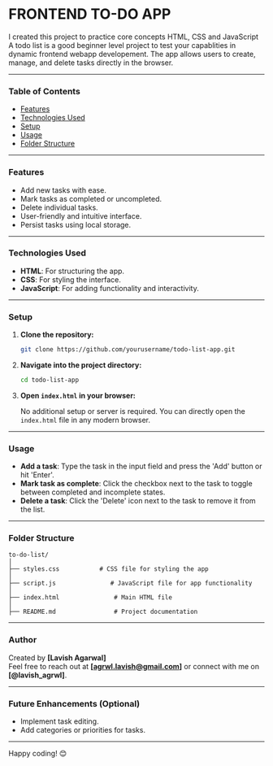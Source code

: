 <h1>FRONTEND TO-DO APP</h1>
I created this project to practice core concepts HTML, CSS and JavaScript
A todo list is a good beginner level project to test your capablities in dynamic frontend webapp developement.
The app allows users to create, manage, and delete tasks directly in the browser.

---

### Table of Contents
- [Features](#features)
- [Technologies Used](#technologies-used)
- [Setup](#setup)
- [Usage](#usage)
- [Folder Structure](#folder-structure)
---

### Features

- Add new tasks with ease.
- Mark tasks as completed or uncompleted.
- Delete individual tasks.
- User-friendly and intuitive interface.
- Persist tasks using local storage.

---

### Technologies Used

- **HTML**: For structuring the app.
- **CSS**: For styling the interface.
- **JavaScript**: For adding functionality and interactivity.

---

### Setup

1. **Clone the repository:**

    ```bash
    git clone https://github.com/yourusername/todo-list-app.git
    ```

2. **Navigate into the project directory:**

    ```bash
    cd todo-list-app
    ```

3. **Open `index.html` in your browser:**

    No additional setup or server is required. You can directly open the `index.html` file in any modern browser.

---

### Usage

- **Add a task**: Type the task in the input field and press the 'Add' button or hit 'Enter'.
- **Mark task as complete**: Click the checkbox next to the task to toggle between completed and incomplete states.
- **Delete a task**: Click the 'Delete' icon next to the task to remove it from the list.

---

### Folder Structure

```plaintext
to-do-list/
│
├── styles.css           # CSS file for styling the app
│
├── script.js               # JavaScript file for app functionality
│
├── index.html               # Main HTML file
│
├── README.md                # Project documentation

```

---


### Author

Created by **[Lavish Agarwal]**  
Feel free to reach out at **[agrwl.lavish@gmail.com]** or connect with me on **[@lavish_agrwl]**.

---

### Future Enhancements (Optional)
- Implement task editing.
- Add categories or priorities for tasks.

---

Happy coding! 😊
